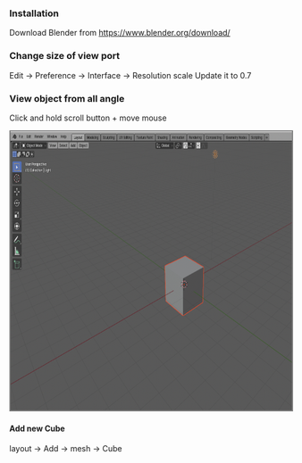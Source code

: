 
### Installation
Download Blender from https://www.blender.org/download/

### Change size of view port

Edit -> Preference -> Interface -> Resolution scale
Update it to 0.7

### View object from all angle

Click and hold scroll button + move mouse

<img height=500 src="img/01-scroll.png" style="border: 2px gray solid">




#### Add new Cube

layout -> Add -> mesh -> Cube
